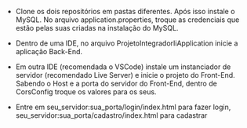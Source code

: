 - Clone os dois repositórios em pastas diferentes. Após isso instale o MySQL. No arquivo application.properties, troque as credenciais que estão pelas suas criadas na instalação do MySQL. 

- Dentro de uma IDE, no arquivo ProjetoIntegradorIiApplication inicie a aplicação Back-End.

- Em outra IDE (recomendada o VSCode) instale um instanciador de servidor (recomendado Live Server) e inicie o projeto do Front-End.
Sabendo o Host e a porta do servidor do Front-End, dentro de CorsConfig troque os valores para os seus.

- Entre em seu_servidor:sua_porta/login/index.html para fazer login, seu_servidor:sua_porta/cadastro/index.html para cadastrar
